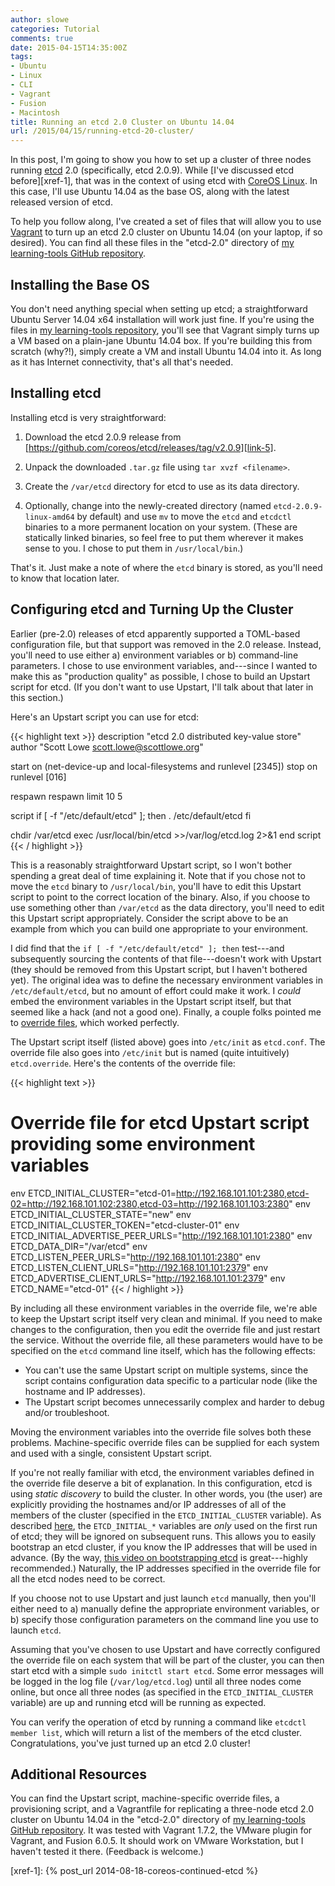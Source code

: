 ```yaml
---
author: slowe
categories: Tutorial
comments: true
date: 2015-04-15T14:35:00Z
tags:
- Ubuntu
- Linux
- CLI
- Vagrant
- Fusion
- Macintosh
title: Running an etcd 2.0 Cluster on Ubuntu 14.04
url: /2015/04/15/running-etcd-20-cluster/
---
```


In this post, I'm going to show you how to set up a cluster of three nodes running [etcd][link-1] 2.0 (specifically, etcd 2.0.9). While [I've discussed etcd before][xref-1], that was in the context of using etcd with [CoreOS Linux][link-2]. In this case, I'll use Ubuntu 14.04 as the base OS, along with the latest released version of etcd.

To help you follow along, I've created a set of files that will allow you to use [Vagrant][link-4] to turn up an etcd 2.0 cluster on Ubuntu 14.04 (on your laptop, if so desired). You can find all these files in the "etcd-2.0" directory of [my learning-tools GitHub repository][link-3].

## Installing the Base OS

You don't need anything special when setting up etcd; a straightforward Ubuntu Server 14.04 x64 installation will work just fine. If you're using the files in [my learning-tools repository][link-3], you'll see that Vagrant simply turns up a VM based on a plain-jane Ubuntu 14.04 box. If you're building this from scratch (why?!), simply create a VM and install Ubuntu 14.04 into it. As long as it has Internet connectivity, that's all that's needed.

## Installing etcd

Installing etcd is very straightforward:

1. Download the etcd 2.0.9 release from [https://github.com/coreos/etcd/releases/tag/v2.0.9][link-5].

2. Unpack the downloaded `.tar.gz` file using `tar xvzf <filename>`.

3. Create the `/var/etcd` directory for etcd to use as its data directory.

4. Optionally, change into the newly-created directory (named `etcd-2.0.9-linux-amd64` by default) and use `mv` to move the `etcd` and `etcdctl` binaries to a more permanent location on your system. (These are statically linked binaries, so feel free to put them wherever it makes sense to you. I chose to put them in `/usr/local/bin`.)

That's it. Just make a note of where the `etcd` binary is stored, as you'll need to know that location later.

## Configuring etcd and Turning Up the Cluster

Earlier (pre-2.0) releases of etcd apparently supported a TOML-based configuration file, but that support was removed in the 2.0 release. Instead, you'll need to use either a) environment variables or b) command-line parameters. I chose to use environment variables, and---since I wanted to make this as "production quality" as possible, I chose to build an Upstart script for etcd. (If you don't want to use Upstart, I'll talk about that later in this section.)

Here's an Upstart script you can use for etcd:

{{< highlight text >}}
description "etcd 2.0 distributed key-value store"
author "Scott Lowe <scott.lowe@scottlowe.org>"

start on (net-device-up
          and local-filesystems
          and runlevel [2345])
stop on runlevel [016]

respawn
respawn limit 10 5

script
  if [ -f "/etc/default/etcd" ]; then
    . /etc/default/etcd
  fi

chdir /var/etcd
exec /usr/local/bin/etcd >>/var/log/etcd.log 2>&1
end script
{{< / highlight >}}

This is a reasonably straightforward Upstart script, so I won't bother spending a great deal of time explaining it. Note that if you chose not to move the `etcd` binary to `/usr/local/bin`, you'll have to edit this Upstart script to point to the correct location of the binary. Also, if you choose to use something other than `/var/etcd` as the data directory, you'll need to edit this Upstart script appropriately. Consider the script above to be an example from which you can build one appropriate to your environment.

I did find that the `if [ -f "/etc/default/etcd" ]; then` test---and subsequently sourcing the contents of that file---doesn't work with Upstart (they should be removed from this Upstart script, but I haven't bothered yet). The original idea was to define the necessary environment variables in `/etc/default/etcd`, but no amount of effort could make it work. I _could_ embed the environment variables in the Upstart script itself, but that seemed like a hack (and not a good one). Finally, a couple folks pointed me to [override files][link-6], which worked perfectly.

The Upstart script itself (listed above) goes into `/etc/init` as `etcd.conf`. The override file also goes into `/etc/init` but is named (quite intuitively) `etcd.override`. Here's the contents of the override file:

{{< highlight text >}}
# Override file for etcd Upstart script providing some environment variables
env ETCD_INITIAL_CLUSTER="etcd-01=http://192.168.101.101:2380,etcd-02=http://192.168.101.102:2380,etcd-03=http://192.168.101.103:2380"
env ETCD_INITIAL_CLUSTER_STATE="new"
env ETCD_INITIAL_CLUSTER_TOKEN="etcd-cluster-01"
env ETCD_INITIAL_ADVERTISE_PEER_URLS="http://192.168.101.101:2380"
env ETCD_DATA_DIR="/var/etcd"
env ETCD_LISTEN_PEER_URLS="http://192.168.101.101:2380"
env ETCD_LISTEN_CLIENT_URLS="http://192.168.101.101:2379"
env ETCD_ADVERTISE_CLIENT_URLS="http://192.168.101.101:2379"
env ETCD_NAME="etcd-01"
{{< / highlight >}}

By including all these environment variables in the override file, we're able to keep the Upstart script itself very clean and minimal. If you need to make changes to the configuration, then you edit the override file and just restart the service. Without the override file, all these parameters would have to be specified on the `etcd` command line itself, which has the following effects:

* You can't use the same Upstart script on multiple systems, since the script contains configuration data specific to a particular node (like the hostname and IP addresses).
* The Upstart script becomes unnecessarily complex and harder to debug and/or troubleshoot.

Moving the environment variables into the override file solves both these problems. Machine-specific override files can be supplied for each system and used with a single, consistent Upstart script.

If you're not really familiar with etcd, the environment variables defined in the override file deserve a bit of explanation. In this configuration, etcd is using _static discovery_ to build the cluster. In other words, you (the user) are explicitly providing the hostnames and/or IP addresses of all of the members of the cluster (specified in the `ETCD_INITIAL_CLUSTER` variable). As described [here][link-7], the `ETCD_INITIAL_*` variables are _only_ used on the first run of etcd; they will be ignored on subsequent runs. This allows you to easily bootstrap an etcd cluster, if you know the IP addresses that will be used in advance. (By the way, [this video on bootstrapping etcd][link-8] is great---highly recommended.) Naturally, the IP addresses specified in the override file for all the etcd nodes need to be correct.

If you choose not to use Upstart and just launch `etcd` manually, then you'll either need to a) manually define the appropriate environment variables, or b) specify those configuration parameters on the command line you use to launch `etcd`.

Assuming that you've chosen to use Upstart and have correctly configured the override file on each system that will be part of the cluster, you can then start etcd with a simple `sudo initctl start etcd`. Some error messages will be logged in the log file (`/var/log/etcd.log`) until all three nodes come online, but once all three nodes (as specified in the `ETCD_INITIAL_CLUSTER` variable) are up and running etcd will be running as expected.

You can verify the operation of etcd by running a command like `etcdctl member list`, which will return a list of the members of the etcd cluster. Congratulations, you've just turned up an etcd 2.0 cluster!

## Additional Resources

You can find the Upstart script, machine-specific override files, a provisioning script, and a Vagrantfile for replicating a three-node etcd 2.0 cluster on Ubuntu 14.04 in the "etcd-2.0" directory of [my learning-tools GitHub repository][link-3]. It was tested with Vagrant 1.7.2, the VMware plugin for Vagrant, and Fusion 6.0.5. It should work on VMware Workstation, but I haven't tested it there. (Feedback is welcome.)


[link-1]: https://github.com/coreos/etcd
[link-2]: https://coreos.com
[link-3]: https://github.com/lowescott/learning-tools
[link-4]: http://www.vagrantup.com/
[link-5]: https://github.com/coreos/etcd/releases/tag/v2.0.9
[link-6]: http://upstart.ubuntu.com/cookbook/#override-files
[link-7]: https://github.com/coreos/etcd/blob/master/Documentation/clustering.md
[link-8]: https://www.youtube.com/watch?v=duUTk8xxGbU
[xref-1]: {% post_url 2014-08-18-coreos-continued-etcd %}
